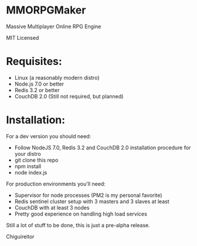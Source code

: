 MMORPGMaker
===========

Massive Multiplayer Online RPG Engine

MIT Licensed

Requisites:
==

 * Linux (a reasonably modern distro)
 * Node.js 7.0 or better
 * Redis 3.2 or better
 * CouchDB 2.0 (Still not required, but planned)

Installation:
==

For a dev version you should need:

 * Follow NodeJS 7.0, Redis 3.2 and CouchDB 2.0 installation procedure for your distro
 * git clone this repo
 * npm install
 * node index.js

For production environments you'll need:

 * Supervisor for node processes (PM2 is my personal favorite)
 * Redis sentinel cluster setup with 3 masters and 3 slaves at least
 * CouchDB with at least 3 nodes
 * Pretty good experience on handling high load services

Still a lot of stuff to be done, this is just a pre-alpha release.

Chiguireitor
